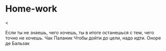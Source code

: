 # Home-work
<!Doctype html>
<html>
<head>
 <
</head>

 Если ты не знаешь, чего хочешь, ты в итоге останешься с тем, чего точно не хочешь. 
Чак Паланик
Чтобы дойти до цели, надо идти. 
Оноре де Бальзак


<body>

</body>
</html>